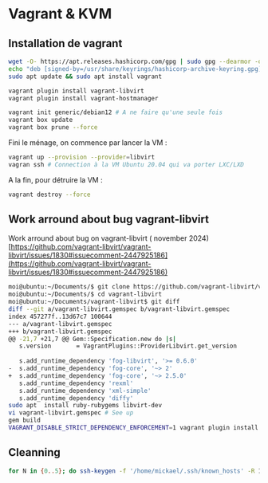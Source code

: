 # Vagrant & KVM

## Installation de vagrant

~~~bash
wget -O- https://apt.releases.hashicorp.com/gpg | sudo gpg --dearmor -o /usr/share/keyrings/hashicorp-archive-keyring.gpg
echo "deb [signed-by=/usr/share/keyrings/hashicorp-archive-keyring.gpg] https://apt.releases.hashicorp.com $(lsb_release -cs) main" | sudo tee /etc/apt/sources.list.d/hashicorp.list
sudo apt update && sudo apt install vagrant
~~~

~~~bash
vagrant plugin install vagrant-libvirt
vagrant plugin install vagrant-hostmanager
~~~

~~~bash
vagrant init generic/debian12 # A ne faire qu'une seule fois
vagrant box update
vagrant box prune --force
~~~

Fini le ménage, on commence par lancer la VM :

~~~bash
vagrant up --provision --provider=libvirt
vagran ssh # Connection à la VM Ubuntu 20.04 qui va porter LXC/LXD
~~~

A la fin, pour détruire la VM :

~~~bash
vagrant destroy --force
~~~

## Work arround about bug vagrant-libvirt

Work arround about bug on vagrant-libvirt ( november 2024)
[https://github.com/vagrant-libvirt/vagrant-libvirt/issues/1830#issuecomment-2447925186](https://github.com/vagrant-libvirt/vagrant-libvirt/issues/1830#issuecomment-2447925186)

~~~bash
moi@ubuntu:~/Documents/$ git clone https://github.com/vagrant-libvirt/vagrant-libvirt.git
moi@ubuntu:~/Documents/$ cd vagrant-libvirt
moi@ubuntu:~/Documents/vagrant-libvirt$ git diff
diff --git a/vagrant-libvirt.gemspec b/vagrant-libvirt.gemspec
index 457277f..13d67c7 100644
--- a/vagrant-libvirt.gemspec
+++ b/vagrant-libvirt.gemspec
@@ -21,7 +21,7 @@ Gem::Specification.new do |s|
   s.version       = VagrantPlugins::ProviderLibvirt.get_version
 
   s.add_runtime_dependency 'fog-libvirt', '>= 0.6.0'
-  s.add_runtime_dependency 'fog-core', '~> 2'
+  s.add_runtime_dependency 'fog-core', '~> 2.5.0'
   s.add_runtime_dependency 'rexml'
   s.add_runtime_dependency 'xml-simple'
   s.add_runtime_dependency 'diffy'
sudo apt  install ruby-rubygems libvirt-dev
vi vagrant-libvirt.gemspec # See up
gem build
VAGRANT_DISABLE_STRICT_DEPENDENCY_ENFORCEMENT=1 vagrant plugin install ./vagrant-libvirt-0.12.3.pre.18.gem
~~~

## Cleanning

~~~bash
for N in {0..5}; do ssh-keygen -f '/home/mickael/.ssh/known_hosts' -R 192.168.56.14${N}; done
~~~
